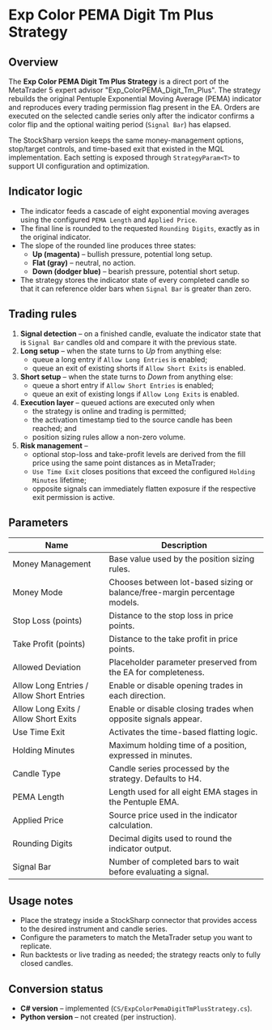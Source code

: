 # Exp Color PEMA Digit Tm Plus Strategy

## Overview
The **Exp Color PEMA Digit Tm Plus Strategy** is a direct port of the MetaTrader 5 expert advisor "Exp_ColorPEMA_Digit_Tm_Plus". The strategy rebuilds the original Pentuple Exponential Moving Average (PEMA) indicator and reproduces every trading permission flag present in the EA. Orders are executed on the selected candle series only after the indicator confirms a color flip and the optional waiting period (`Signal Bar`) has elapsed.

The StockSharp version keeps the same money-management options, stop/target controls, and time-based exit that existed in the MQL implementation. Each setting is exposed through `StrategyParam<T>` to support UI configuration and optimization.

## Indicator logic
* The indicator feeds a cascade of eight exponential moving averages using the configured `PEMA Length` and `Applied Price`.
* The final line is rounded to the requested `Rounding Digits`, exactly as in the original indicator.
* The slope of the rounded line produces three states:
  * **Up (magenta)** – bullish pressure, potential long setup.
  * **Flat (gray)** – neutral, no action.
  * **Down (dodger blue)** – bearish pressure, potential short setup.
* The strategy stores the indicator state of every completed candle so that it can reference older bars when `Signal Bar` is greater than zero.

## Trading rules
1. **Signal detection** – on a finished candle, evaluate the indicator state that is `Signal Bar` candles old and compare it with the previous state.
2. **Long setup** – when the state turns to *Up* from anything else:
   * queue a long entry if `Allow Long Entries` is enabled;
   * queue an exit of existing shorts if `Allow Short Exits` is enabled.
3. **Short setup** – when the state turns to *Down* from anything else:
   * queue a short entry if `Allow Short Entries` is enabled;
   * queue an exit of existing longs if `Allow Long Exits` is enabled.
4. **Execution layer** – queued actions are executed only when
   * the strategy is online and trading is permitted;
   * the activation timestamp tied to the source candle has been reached; and
   * position sizing rules allow a non-zero volume.
5. **Risk management** –
   * optional stop-loss and take-profit levels are derived from the fill price using the same point distances as in MetaTrader;
   * `Use Time Exit` closes positions that exceed the configured `Holding Minutes` lifetime;
   * opposite signals can immediately flatten exposure if the respective exit permission is active.

## Parameters
| Name | Description |
| ---- | ----------- |
| Money Management | Base value used by the position sizing rules. |
| Money Mode | Chooses between lot-based sizing or balance/free-margin percentage models. |
| Stop Loss (points) | Distance to the stop loss in price points. |
| Take Profit (points) | Distance to the take profit in price points. |
| Allowed Deviation | Placeholder parameter preserved from the EA for completeness. |
| Allow Long Entries / Allow Short Entries | Enable or disable opening trades in each direction. |
| Allow Long Exits / Allow Short Exits | Enable or disable closing trades when opposite signals appear. |
| Use Time Exit | Activates the time-based flatting logic. |
| Holding Minutes | Maximum holding time of a position, expressed in minutes. |
| Candle Type | Candle series processed by the strategy. Defaults to H4. |
| PEMA Length | Length used for all eight EMA stages in the Pentuple EMA. |
| Applied Price | Source price used in the indicator calculation. |
| Rounding Digits | Decimal digits used to round the indicator output. |
| Signal Bar | Number of completed bars to wait before evaluating a signal. |

## Usage notes
* Place the strategy inside a StockSharp connector that provides access to the desired instrument and candle series.
* Configure the parameters to match the MetaTrader setup you want to replicate.
* Run backtests or live trading as needed; the strategy reacts only to fully closed candles.

## Conversion status
* **C# version** – implemented (`CS/ExpColorPemaDigitTmPlusStrategy.cs`).
* **Python version** – not created (per instruction).
